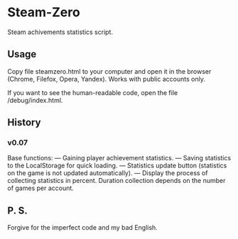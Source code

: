 # Steam-Zero
Steam achivements statistics script.

## Usage
Copy file steamzero.html to your computer and open it in the browser (Chrome, Filefox, Opera, Yandex). Works with public accounts only.

If you want to see the human-readable code, open the file /debug/index.html.

## History
### v0.07
Base functions:
— Gaining player achievement statistics.
— Saving statistics to the LocalStorage for quick loading.
— Statistics update button (statistics on the game is not updated automatically).
— Display the process of collecting statistics in percent. Duration collection depends on the number of games per account.

## P. S.
Forgive for the imperfect code and my bad English.
